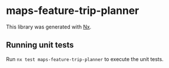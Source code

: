 # maps-feature-trip-planner

This library was generated with [Nx](https://nx.dev).

## Running unit tests

Run `nx test maps-feature-trip-planner` to execute the unit tests.
